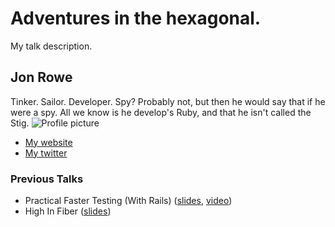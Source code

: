 # Adventures in the hexagonal.

My talk description.

## Jon Rowe

Tinker. Sailor. Developer. Spy? Probably not, but then he would say that
if he were a spy. All we know is he develop's Ruby, and that he isn't
called the Stig.
![Profile picture](http://www.gravatar.com/avatar/d82fc498d7a5b2ce12180890247476f0.png?s=200)

- [My website](http://jonrowe.co.uk)
- [My twitter](https://twitter.com/JonRowe)

### Previous Talks
- Practical Faster Testing (With Rails) ([slides](https://speakerdeck.com/u/jonrowe/p/practical-faster-testing-with-rails), [video](http://vimeo.com/45474361))
- High In Fiber ([slides](http://highinfiber-shrug.heroku.com/))
